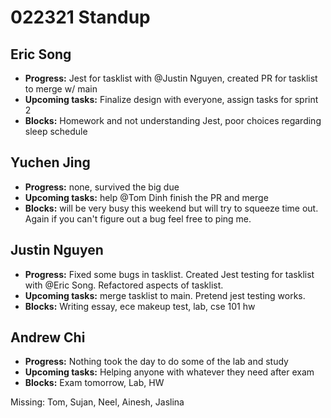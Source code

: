 # 022321 Standup

## Eric Song
- **Progress:** Jest for tasklist with @Justin Nguyen, created PR for tasklist to merge w/ main
- **Upcoming tasks:** Finalize design with everyone, assign tasks for sprint 2
- **Blocks:** Homework and not understanding Jest, poor choices regarding sleep schedule

## Yuchen Jing
- **Progress:** none, survived the big due
- **Upcoming tasks:** help @Tom Dinh finish the PR and merge
- **Blocks:** will be very busy this weekend but will try to squeeze time out. Again if you can't figure out a bug feel free to ping me.

## Justin Nguyen
- **Progress:** Fixed some bugs in tasklist. Created Jest testing for tasklist with @Eric Song. Refactored aspects of tasklist.
- **Upcoming tasks:** merge tasklist to main. Pretend jest testing works.
- **Blocks:** Writing essay, ece makeup test, lab, cse 101 hw

## Andrew Chi
- **Progress:** Nothing took the day to do some of the lab and study
- **Upcoming tasks:** Helping anyone with whatever they need after exam
- **Blocks:** Exam tomorrow, Lab, HW

Missing: Tom, Sujan, Neel, Ainesh, Jaslina
